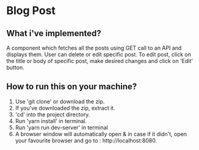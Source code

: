 <h1>Blog Post</h1>

<h2>What i've implemented?</h2>

<p>A component which fetches all the posts using GET call to an API and displays them. User can delete or edit specific post. To edit post, click on the title or body of specific post, make desired changes and click on 'Edit' button.</p>

<h2>How to run this on your machine?</h2>

<ol>
<li>Use 'git clone' or download the zip.</li>
<li>If you've downloaded the zip, extract it.</li>
<li>'cd' into the project directory.</li>
<li>Run 'yarn install' in terminal.</li>
<li>Run 'yarn run dev-server' in terminal</li>
<li>A browser window will automatically open & in case if it didn't, open your favourite browser and go to : http://localhost:8080.</li>
</ol>
